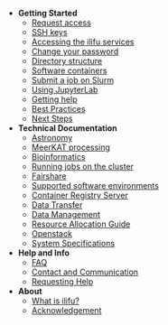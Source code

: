 - **Getting Started**
  - [Request access](getting_started/request_access.md)
  - [SSH keys](getting_started/ssh.md)
  - [Accessing the ilifu services](getting_started/access_ilifu.md)
  - [Change your password](getting_started/change_password.md)
  - [Directory structure](data/directory_structure.md)
  - [Software containers](getting_started/container_environments.md)
  - [Submit a job on Slurm](getting_started/submit_job_slurm.md)
  - [Using JupyterLab](getting_started/using_jupyterlab.md)
  - [Getting help](getting_started/getting_help.md)
  - [Best Practices](getting_started/best_practices.md)
  - [Next Steps](getting_started/next_steps.md)
- **Technical Documentation**
  - [Astronomy](astronomy/astronomy_software.md)
  - [MeerKAT processing](astronomy/meerkat_processing.md)
  - [Bioinformatics](bioinformatics/cbio.md)
  - [Running jobs on the cluster](tech_docs/running_jobs.md)
  - [Fairshare](tech_docs/fairshare.md)
  - [Supported software environments](tech_docs/software_environments.md)
  - [Container Registry Server](tech_docs/sregistry_userdoc.md)
  - [Data Transfer](data/data_transfer.md)
  - [Data Management](data/data_management.md)
  - [Resource Allocation Guide](tech_docs/resource_allocation.md)
  - [Openstack](openstack/openstack.md)
  - [System Specifications](tech_docs/specifications.md)
- **Help and Info**
  - [FAQ](help/faq.md)
  - [Contact and Communication](help/contact.md)
  - [Requesting Help](help/requesting_help.md)
- **About**
  - [What is ilifu?](about/what_is.md)
  - [Acknowledgement](about/acknowledgement.md)
